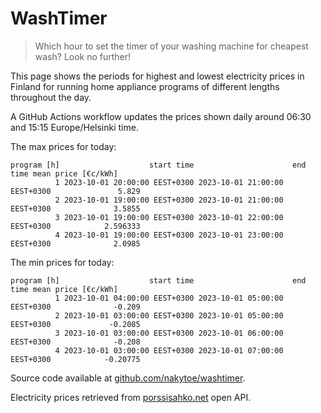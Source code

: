 
# WashTimer

> Which hour to set the timer of your washing machine for cheapest wash? Look no further!

This page shows the periods for highest and lowest electricity prices in Finland 
for running home appliance programs of different lengths throughout the day. 

A GitHub Actions workflow updates the prices shown daily around 06:30 and 15:15 Europe/Helsinki time.

The max prices for today:

	program [h]                    start time                      end time mean price [€c/kWh]
	          1 2023-10-01 20:00:00 EEST+0300 2023-10-01 21:00:00 EEST+0300               5.829
	          2 2023-10-01 19:00:00 EEST+0300 2023-10-01 21:00:00 EEST+0300              3.5855
	          3 2023-10-01 19:00:00 EEST+0300 2023-10-01 22:00:00 EEST+0300            2.596333
	          4 2023-10-01 19:00:00 EEST+0300 2023-10-01 23:00:00 EEST+0300              2.0985

The min prices for today:

	program [h]                    start time                      end time mean price [€c/kWh]
	          1 2023-10-01 04:00:00 EEST+0300 2023-10-01 05:00:00 EEST+0300              -0.209
	          2 2023-10-01 03:00:00 EEST+0300 2023-10-01 05:00:00 EEST+0300             -0.2085
	          3 2023-10-01 03:00:00 EEST+0300 2023-10-01 06:00:00 EEST+0300              -0.208
	          4 2023-10-01 03:00:00 EEST+0300 2023-10-01 07:00:00 EEST+0300            -0.20775


Source code available at [github.com/nakytoe/washtimer](https://github.com/nakytoe/washtimer).

Electricity prices retrieved from [porssisahko.net](https://porssisahko.net/api) open API.

